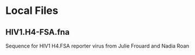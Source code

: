 # Local Files

## HIV1.H4-FSA.fna

Sequence for HIV1 H4.FSA reporter virus from Julie Frouard and Nadia Roan
